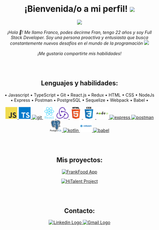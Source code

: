 <h1 align="center">
  ¡Bienvenida/o a mi perfil!
  <img src="https://media.giphy.com/media/hvRJCLFzcasrR4ia7z/giphy.gif" width="28">
</h1>

<!-- Typing SVG by DenverCoder1 - https://github.com/DenverCoder1/readme-typing-svg -->
<p align="center">
  <a href="https://github.com/DenverCoder1/readme-typing-svg"><img src="https://readme-typing-svg.herokuapp.com?center=true&vCenter=true&lines=Franco+Ezequiel+Oropel+Sottile++;Full-Stack-Web-Developer;&font=Fira%20Code&center=true&width=440&height=45&size=22""></a>
</p>

<p align="center"><em>¡Hola 🤙! Me llamo Franco, podes decirme Fran, tengo 22 años y soy Full Stack Developer.
Soy una persona proactiva y entusiasta que busca constantemente nuevos desafíos en el mundo de la programación <img src="https://media.giphy.com/media/WUlplcMpOCEmTGBtBW/giphy.gif" width="30"><br></br>¡Me gustaria compartirte mis habilidades!</em></p>

<br></br>

</p><h2 align="center">Lenguajes y habilidades:</h2><p align="left"> 
 
<div align="center">
• Javascript
• TypeScript
• Git
• React.js
• Redux
• HTML
• CSS
• NodeJs 
• Express
• Postman
• PostgreSQL
• Sequelize
• Webpack
• Babel •

</div>

<div align="center" >

<!-- <a href="https://sass-lang.com" target="_blank"> <img src="https://raw.githubusercontent.com/devicons/devicon/master/icons/sass/sass-original.svg" alt="sass" width="40" height="40" /> </a>   
<a href="https://www.electronjs.org" target="_blank"> <img src="https://raw.githubusercontent.com/devicons/devicon/master/icons/electron/electron-original.svg" alt="electron" width="40" height="40" /> </a> 
<a href="https://firebase.google.com/" target="_blank"><img src="https://www.vectorlogo.zone/logos/firebase/firebase-icon.svg" alt="firebase" width="40" height="40" /> </a> -->

<a href="https://developer.mozilla.org/en-US/docs/Web/JavaScript" target="_blank"> <img src="https://raw.githubusercontent.com/devicons/devicon/master/icons/javascript/javascript-original.svg" alt="javascript" width="40" height="40" /> </a>
<a href="https://www.typescriptlang.org/" target="_blank"> <img src="https://raw.githubusercontent.com/devicons/devicon/master/icons/typescript/typescript-original.svg" alt="typescript" width="40" height="40" /> </a>
<a href="https://git-scm.com/" target="_blank"> <img src="https://www.vectorlogo.zone/logos/git-scm/git-scm-icon.svg" alt="git" width="40" height="40" /> </a>
<a href="https://reactjs.org/" target="_blank"> <img src="https://raw.githubusercontent.com/devicons/devicon/master/icons/react/react-original-wordmark.svg" alt="react" width="40" height="40" /> </a> 
<a href="https://redux.js.org" target="_blank"> <img src="https://raw.githubusercontent.com/devicons/devicon/master/icons/redux/redux-original.svg" alt="redux" width="40" height="40" /> </a>
<a href="https://www.w3.org/html/" target="_blank"> <img src="https://raw.githubusercontent.com/devicons/devicon/master/icons/html5/html5-original-wordmark.svg" alt="html5" width="40" height="40" /> </a>
<a href="https://www.w3schools.com/css/" target="_blank"> <img src="https://raw.githubusercontent.com/devicons/devicon/master/icons/css3/css3-original-wordmark.svg" alt="css3" width="40" height="40" /> </a> 
<a href="https://nodejs.org" target="_blank"> <img src="https://raw.githubusercontent.com/devicons/devicon/master/icons/nodejs/nodejs-original-wordmark.svg" alt="nodejs" width="40" height="40" /> </a>
<a href="https://expressjs.com" target="_blank"><img src="https://www.nextontop.com/assets/img/services/web/expressjs.svg" background-color="#ffffff" alt="express" width="50" height="50" /> </a>
<a href="https://postman.com" target="_blank"> <img src="https://www.vectorlogo.zone/logos/getpostman/getpostman-icon.svg" alt="postman" width="40" height="40" /> </a>
<a href="https://www.postgresql.org" target="_blank"> <img src="https://raw.githubusercontent.com/devicons/devicon/master/icons/postgresql/postgresql-original-wordmark.svg" alt="postgresql" width="40" height="40" /> </a>
<a href="https://sequelize.org/" target="_blank"> <img src="https://static-00.iconduck.com/assets.00/file-type-sequelize-icon-443x512-ck0z81j3.png" alt="kotlin" width="40" height="40" /> </a> 
 <a href="https://webpack.js.org" target="_blank"> <img src="https://raw.githubusercontent.com/devicons/devicon/d00d0969292a6569d45b06d3f350f463a0107b0d/icons/webpack/webpack-original-wordmark.svg" alt="webpack" width="40" height="40" /> </a>
<a href="https://babeljs.io/" target="_blank"><img src="https://d33wubrfki0l68.cloudfront.net/7a197cfe44548cc1a3f581152af70a3051e11671/78df8/img/babel.svg" background-color="white" alt="babel" width="50" height="50" margin-top="100px" /> </a>

<br></br>
    
## Mis proyectos:

<!-- Small repo cards (fork) - https://github.com/DenverCoder1/github-readme-stats -->
<p align="center">
  <a href="https://github.com/F-ranco/PI-Franco-Food"><img width="282" src="https://denvercoder1-github-readme-stats.vercel.app/api/pin/?username=F-ranco&repo=PI-Franco-Food&theme=react&bg_color=1F222E&title_color=F85D7F&icon_color=F8D866&hide_border=true&show_icons=false" alt="FrankFood App"></a>
  
  <a href="https://github.com/franco-oropel/HiTalent-Project"><img width="282" src="https://denvercoder1-github-readme-stats.vercel.app/api/pin/?username=F-ranco&repo=HiTalent-Project&theme=react&bg_color=1F222E&title_color=F85D7F&icon_color=F8D866&hide_border=true&show_icons=false" alt="HiTalent Project"></a>
    
<br></br>
    
</p><h2 align="center">Contacto:</h2><p align="left"> 
  
<p align="center">
    <a href="https://www.linkedin.com/in/franco-oropel/" ><img src="https://cdn.icon-icons.com/icons2/99/PNG/512/linkedin_socialnetwork_17441.png" alt="Linkedin Logo" height="70" >
    <a href="mailto:francooropel00@gmail.com" ><img src="https://cdn.icon-icons.com/icons2/2631/PNG/512/gmail_new_logo_icon_159149.png" alt="Gmail Logo" height="80" >
</p>
